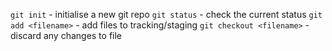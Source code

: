 `git init` - initialise a new git repo
`git status` - check the current status
`git add <filename>` - add files to tracking/staging
`git checkout <filename>` - discard any changes to file